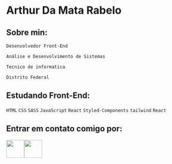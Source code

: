 # Arthur Da Mata Rabelo

## Sobre min:

`Desenvolvedor Front-End`

`Análise e Desenvolvimento de Sistemas`
   
`Tecnico de informatica`

`Distrito Federal`

## Estudando Front-End: 

`HTML` `CSS` `SASS` `JavaScript` `React` `Styled-Components` `tailwind` `React`

## Entrar em contato comigo por:


<a href="https://www.linkedin.com/in/arthur-da-mata-rabelo-5663871b6"><img width="48px" src="https://img.icons8.com/wired/64/000000/linkedin--v1.png" /></a><a href="https://api.whatsapp.com/send?phone=5561995022477"><img width="48px" src="https://img.icons8.com/wired/64/000000/whatsapp.png" /></a>

